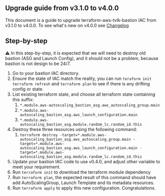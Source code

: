 ## Upgrade guide from v3.1.0 to v4.0.0
This document is a guide to upgrade terraform-aws-tvlk-bastion IAC from v3.1.0 to v4.0.0.
To see what's new on v4.0.0 see [Changelog](../CHANGELOG.md)

## Step-by-step
:warning: In this step-by-step, it is expected that we will need to destroy old bastion (ASG and Launch Config), and it should not be a problem, because bastion is not design to be 24/7.
1. Go to your bastion IAC directory.
2. Ensure the state of IAC match the reality, you can run `teraform init` `terraform refresh` and `terraform plan` to see if there is any drifting config or state.
3. List existing terraform state, and choose all terraform state containing this suffix:
   1. `*.module.aws-autoscaling_bastion_asg.aws_autoscaling_group.main`
   2. `*.module.aws-autoscaling_bastion_asg.aws_launch_configuration.main`
   3. `*.module.aws-autoscaling_bastion_asg.module.random_lc.random_id.this`
4. Destroy these three resources using the following command:
   1. `terraform destroy -target=*.module.aws-autoscaling_bastion_asg.aws_autoscaling_group.main -target=*.module.aws-autoscaling_bastion_asg.aws_launch_configuration.main -target=*.module.aws-autoscaling_bastion_asg.module.random_lc.random_id.this`
5. Update your bastion IAC code to use v0.4.0, and adjust other variable to meet your requirement.
6. Run `terraform init` to download the terraform module dependency
7. Run `terraform plan`, the expected result of this command should have add AutoScalingGroup, Launch Template and its metadata resources.
8. Run `terraform apply` to apply this new configuration. Congratulations.